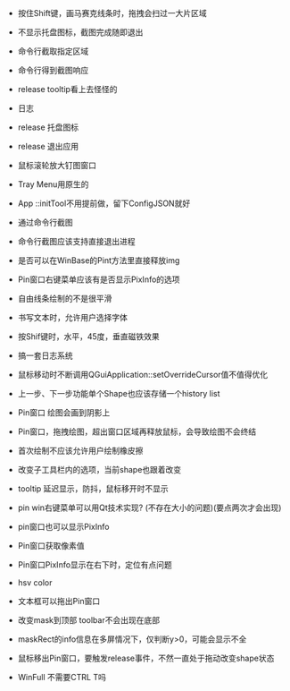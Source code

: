 ﻿- 按住Shift键，画马赛克线条时，拖拽会扫过一大片区域
- 不显示托盘图标，截图完成随即退出
- 命令行截取指定区域
- 命令行得到截图响应
- release tooltip看上去怪怪的
- 日志
- release 托盘图标
- release 退出应用
- 鼠标滚轮放大钉图窗口
- Tray Menu用原生的
- App	::initTool不用提前做，留下ConfigJSON就好


- 通过命令行截图
- 命令行截图应该支持直接退出进程
- 是否可以在WinBase的Pint方法里直接释放img

- Pin窗口右键菜单应该有是否显示PixInfo的选项
- 自由线条绘制的不是很平滑
- 书写文本时，允许用户选择字体
- 按Shif键时，水平，45度，垂直磁铁效果
- 搞一套日志系统
- 鼠标移动时不断调用QGuiApplication::setOverrideCursor值不值得优化
- 上一步、下一步功能单个Shape也应该存储一个history list
- Pin窗口 绘图会画到阴影上
- Pin窗口，拖拽绘图，超出窗口区域再释放鼠标，会导致绘图不会终结
- 首次绘制不应该允许用户绘制橡皮擦
- 改变子工具栏内的选项，当前shape也跟着改变
- tooltip 延迟显示，防抖，鼠标移开时不显示
- pin win右键菜单可以用Qt技术实现? (不存在大小的问题)(要点两次才会出现)
- pin窗口也可以显示PixInfo
- Pin窗口获取像素值
- Pin窗口PixInfo显示在右下时，定位有点问题
- hsv color
- 文本框可以拖出Pin窗口
- 改变mask到顶部  toolbar不会出现在底部

- maskRect的info信息在多屏情况下，仅判断y>0，可能会显示不全
- 鼠标移出Pin窗口，要触发release事件，不然一直处于拖动改变shape状态
- WinFull 不需要CTRL T吗